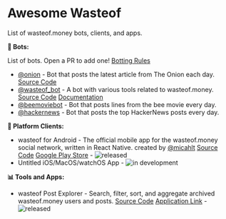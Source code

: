 # Awesome Wasteof
List of wasteof.money bots, clients, and apps.

**🤖 Bots:**

List of bots. Open a PR to add one! [Botting Rules](https://wasteof.money/posts/629eef086586aae544597fac)
- [@onion](https://wasteof.money/users/onion) - Bot that posts the latest article from The Onion each day. [Source Code](https://github.com/imadeanaccount1/onionbot)
- [@wasteof_bot](https://wasteof.money/users/wasteof_bot) - A bot with various tools related to wasteof.money. [Source Code](https://github.com/Quantum-Codes/Wob-Graphs) [Documentation](/docs/wasteof_bot/docs.md) 
- [@beemoviebot](https://wasteof.money/users/beemoviebot) - Bot that posts lines from the bee movie every day.
- [@hackernews](https://wasteof.money/users/hackernews) - Bot that posts the top HackerNews posts every day.

**🔌 Platform Clients:**
- wasteof for Android -  The official mobile app for the wasteof.money social network, written in React Native. created by [@micahlt](https://wasteof.money/micahlt) [Source Code](https://github.com/micahlt/wasteof.mobile) [Google Play Store](https://play.google.com/store/apps/details?id=com.micahlindley.wasteofmobile) - ![released](https://img.shields.io/badge/status-released-blue)
- Untitled iOS/MacOS/watchOS App - ![in development](https://img.shields.io/badge/status-in_development-blue)

**📊 Tools and Apps:**
- wasteof Post Explorer - Search, filter, sort, and aggregate archived wasteof.money users and posts. [Source Code](https://github.com/imadeanaccount1/wasteofpostexplorer) [Application Link](https://wasteof-postexplorer.vercel.app) - ![released](https://img.shields.io/badge/status-released-blue)

